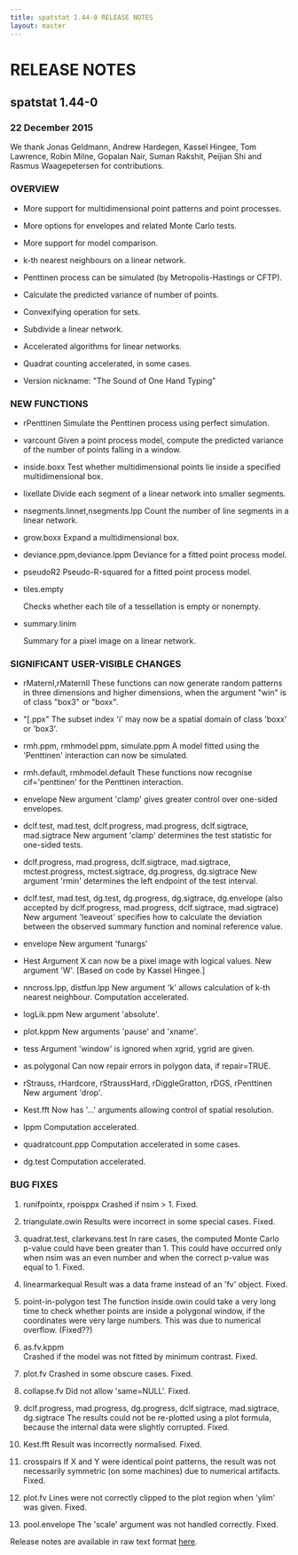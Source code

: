 ```yaml
---
title: spatstat 1.44-0 RELEASE NOTES
layout: master
---
```


# RELEASE NOTES

## spatstat 1.44-0

### 22 December 2015

   We thank Jonas Geldmann, Andrew Hardegen, Kassel Hingee,
   Tom Lawrence, Robin Milne, Gopalan Nair, Suman Rakshit, Peijian Shi
   and Rasmus Waagepetersen for contributions.

### OVERVIEW

 * More support for multidimensional point patterns and point processes.

 * More options for envelopes and related Monte Carlo tests.

 * More support for model comparison.

 * k-th nearest neighbours on a linear network.

 * Penttinen process can be simulated (by Metropolis-Hastings or CFTP).

 * Calculate the predicted variance of number of points.

 * Convexifying operation for sets.

 * Subdivide a linear network.

 * Accelerated algorithms for linear networks.

 * Quadrat counting accelerated, in some cases.

 * Version nickname: "The Sound of One Hand Typing"

### NEW FUNCTIONS

 * rPenttinen
   Simulate the Penttinen process using perfect simulation.

 * varcount
   Given a point process model, compute the predicted variance
   of the number of points falling in a window.

 * inside.boxx
   Test whether multidimensional points lie inside a specified 
   multidimensional box.

 * lixellate
   Divide each segment of a linear network into smaller segments.

 * nsegments.linnet,nsegments.lpp
   Count the number of line segments in a linear network.

 * grow.boxx
   Expand a multidimensional box.

 * deviance.ppm,deviance.lppm
   Deviance for a fitted point process model.

 * pseudoR2
   Pseudo-R-squared for a fitted point process model.

 * tiles.empty

   Checks whether each tile of a tessellation is empty or nonempty.

 * summary.linim

   Summary for a pixel image on a linear network.

### SIGNIFICANT USER-VISIBLE CHANGES

 * rMaternI,rMaternII
   These functions can now generate random patterns in 
   three dimensions and higher dimensions, when the argument
   "win" is of class "box3" or "boxx".

 * "[.ppx"
   The subset index 'i' may now be a spatial domain
   of class 'boxx' or 'box3'.

 * rmh.ppm, rmhmodel.ppm, simulate.ppm
   A model fitted using the 'Penttinen' interaction can now be simulated.

 * rmh.default, rmhmodel.default
   These functions now recognise cif='penttinen' for the Penttinen interaction.

 * envelope
   New argument 'clamp' gives greater control over one-sided envelopes.

 * dclf.test, mad.test, dclf.progress, mad.progress, 
   dclf.sigtrace, mad.sigtrace
   New argument 'clamp' determines the test statistic for one-sided tests.

 * dclf.progress, mad.progress, dclf.sigtrace, mad.sigtrace,
   mctest.progress, mctest.sigtrace, dg.progress, dg.sigtrace
   New argument 'rmin' determines the left endpoint of the test interval.

 * dclf.test, mad.test, dg.test, dg.progress, dg.sigtrace, dg.envelope
   (also accepted by dclf.progress, mad.progress, dclf.sigtrace, mad.sigtrace)
   New argument 'leaveout' specifies how to calculate the deviation
   between the observed summary function and nominal reference value.

 * envelope
   New argument 'funargs'

 * Hest
   Argument X can now be a pixel image with logical values.
   New argument 'W'. [Based on code by Kassel Hingee.]

 * nncross.lpp, distfun.lpp
   New argument 'k' allows calculation of k-th nearest neighbour.
   Computation accelerated.

 * logLik.ppm
   New argument 'absolute'.

 * plot.kppm
   New arguments 'pause' and 'xname'.

 * tess
   Argument 'window' is ignored when xgrid, ygrid are given.

 * as.polygonal
   Can now repair errors in polygon data, if repair=TRUE.

 * rStrauss, rHardcore, rStraussHard, rDiggleGratton, rDGS, rPenttinen
   New argument 'drop'.

 * Kest.fft
   Now has '...' arguments allowing control of spatial resolution.

 * lppm
   Computation accelerated.

 * quadratcount.ppp
   Computation accelerated in some cases.

 * dg.test
   Computation accelerated.

### BUG FIXES

 1. runifpointx, rpoisppx
    Crashed if nsim > 1.
    Fixed.

 2. triangulate.owin
   Results were incorrect in some special cases.
   Fixed.

 3. quadrat.test, clarkevans.test
   In rare cases, the computed Monte Carlo p-value could have been
   greater than 1. This could have occurred only when nsim was an even number
   and when the correct p-value was equal to 1.
   Fixed.

 4. linearmarkequal
   Result was a data frame instead of an 'fv' object.
   Fixed.

 5. point-in-polygon test
   The function inside.owin could take a very long time to check
   whether points are inside a polygonal window, if the coordinates
   were very large numbers. This was due to numerical overflow.
   (Fixed??)

 6. as.fv.kppm	
   Crashed if the model was not fitted by minimum contrast.
   Fixed.

  7. plot.fv
   Crashed in some obscure cases.
   Fixed.

  8. collapse.fv
   Did not allow 'same=NULL'.
   Fixed.

  9. dclf.progress, mad.progress, dg.progress, 
     dclf.sigtrace, mad.sigtrace, dg.sigtrace
   The results could not be re-plotted using a plot formula,
   because the internal data were slightly corrupted.
   Fixed.

  10. Kest.fft
   Result was incorrectly normalised.
   Fixed.

  11. crosspairs
   If X and Y were identical point patterns,
   the result was not necessarily symmetric
   (on some machines) due to numerical artifacts.
   Fixed.

  12. plot.fv
   Lines were not correctly clipped to the plot region when 'ylim' was given.
   Fixed.

  13. pool.envelope
   The 'scale' argument was not handled correctly.
   Fixed.

Release notes are available in raw text format [here](spatstat-1.43-0.txt).
